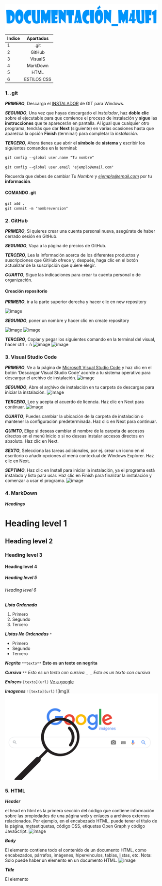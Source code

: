 ![TITULO](https://github.com/lucalm2004/documentaci-n_M4UF1/blob/main/Sin%20t%C3%ADtulo-3.png?raw=true)

| Indice | Apartados |
| - | :-: |
| 1 | .git |
| 2 | GitHub |
| 3 | VisualS |
| 4 | MarkDown |
| 5 | HTML |
| 6 | ESTILOS CSS |



### 1. .git
_**PRIMERO**_, Descarga el [INSTALADOR](https://git-for-windows.github.io/) de GIT para Windows.

_**SEGUNDO**_, Una vez que hayas descargado el *instalador*, haz **doble** **clic** sobre el ejecutable para que comience el proceso de instalación y **sigue** las **instrucciones** que te aparecerán en pantalla. Al igual que cualquier otro programa, tendrás que dar **Next** (siguiente) en varias ocasiones hasta que aparezca la opción **Finish** (terminar) para completar la *instalación*.

_**TERCERO**_, Ahora tienes que abrir el **símbolo** de **sistema** y escribir los siguientes comandos en la terminal:
````
git config --global user.name "Tu nombre"

git config --global user.email "ejemplo@email.com"
````
Recuerda que debes de cambiar Tu *Nombre* y *ejemplo@email.com* por tu **información**.

#### COMANDO .git
````
git add .
git commit -m "nombreversion"
````


### 2. GitHub
_**PRIMERO**_, Si quieres crear una cuenta personal nueva, asegúrate de haber cerrado sesión en GitHub.

_**SEGUNDO**_, Vaya a la página de precios de GitHub.

_**TERCERO**_, Lea la información acerca de los diferentes productos y suscripciones que GitHub ofrece y, después, haga clic en el botón actualizar de la suscripción que quiere elegir.

_**CUARTO**_, Sigue las indicaciones para crear tu cuenta personal o de organización.

#### Creación repositorio

_**PRIMERO**_, ir a la parte superior derecha y hacer clic en new repository

![image](https://user-images.githubusercontent.com/75097605/197509463-b641c243-9560-4219-a181-3dbce1c7a72a.png)

_**SEGUNDO**_, poner un nombre y hacer clic en create repository

![image](https://user-images.githubusercontent.com/75097605/197509788-9184a70b-6de8-4835-84e9-2eed30fec98f.png)
![image](https://user-images.githubusercontent.com/75097605/197509879-78f45872-146a-44b7-84c8-5ef51ae537ec.png)

_**TERCERO**_, Copiar y pegar los siguientes comando en la terminal del visual, hacer ctrl + ñ
![image](https://user-images.githubusercontent.com/75097605/197509995-5cc84dd4-bc0d-4b42-8e2f-b34092269c4e.png)
![image](https://user-images.githubusercontent.com/75097605/197510079-54780cea-f272-435a-b7df-e66bdc79f322.png)



### 3. Visual Studio Code

_**PRIMERO**_, Ve a la página de [Microsoft Visual Studio Code](https://code.visualstudio.com/) y haz clic en el botón ‘Descargar Visual Studio Code’ acorde a tu sistema operativo para descargar el archivo de instalación.
![image](https://user-images.githubusercontent.com/75097605/197510320-0c17a45c-14f1-4baa-ac62-95f2b137e234.png)


_**SEGUNDO**_, Abre el archivo de instalación en tu carpeta de descargas para iniciar la instalación.
![image](https://user-images.githubusercontent.com/75097605/197510546-71e24257-0e5f-40a8-bf18-96731d7ed074.png)


_**TERCERO**_, Lee y acepta el acuerdo de licencia. Haz clic en Next para continuar.
![image](https://user-images.githubusercontent.com/75097605/197510516-89c45e27-3b9a-433f-952f-a735221c1712.png)

_**CUARTO**_, Puedes cambiar la ubicación de la carpeta de instalación o mantener la configuración predeterminada. Haz clic en Next para continuar.

_**QUINTO**_, Elige si deseas cambiar el nombre de la carpeta de accesos directos en el menú Inicio o si no deseas instalar accesos directos en absoluto. Haz clic en Next.

_**SEXTO**_, Selecciona las tareas adicionales, por ej. crear un icono en el escritorio o añadir opciones al menú contextual de Windows Explorer. Haz clic en Next.

_**SEPTIMO**_, Haz clic en Install para iniciar la instalación, ya el programa está instalado y listo para usar. Haz clic en Finish para finalizar la instalación y comenzar a usar el programa.
![image](https://user-images.githubusercontent.com/75097605/197510640-3ba54873-6d50-4dff-ba74-a4b764916cd8.png)


### 4. MarkDown
_**Headings**_
# Heading level 1	
## Heading level 2
### Heading level 3	
#### Heading level 4
##### Heading level 5	
###### Heading level 6

_**Lista Ordenada**_
1. Primero
2. Segundo
3. Tercero

_**Listas No Ordenadas**_
``
*
``
* Primero
* Segundo
* Tercero

_**Negrita**_
``
**texto**
``
**Esto es un texto en negrita**

_**Cursiva**_
``
**
``
*Esto es un texto con cursiva*
``
_ _
``
_Esto es un texto con cursiva_

_**Enlaçes**_
``
[texto](url)
``
[Ve a google](https://google.com)

_**Imagenes**_
``
![texto](url)
``
![Img](![image](https://github.com/lucalm2004/documentaci-n_M4UF1/blob/main/197508424-7d5748ea-2def-4f34-8186-16296dd73b37.png?raw=true)



### 5. HTML
_**Header**_

el head en html es la primera sección del código que contiene información sobre las propiedades de una página web y enlaces a archivos externos relacionados. Por ejemplo, en el encabezado HTML, puede tener el título de la página, metaetiquetas, código CSS, etiquetas Open Graph y código JavaScript.
![image](https://user-images.githubusercontent.com/75097605/197511613-8a90c51c-67a3-4f60-87b5-ac758d050671.png)

_**Body**_

El elemento <body> contiene todo el contenido de un documento HTML, como encabezados, párrafos, imágenes, hipervínculos, tablas, listas, etc. Nota: Solo puede haber un elemento <body> en un documento HTML.
  ![image](https://user-images.githubusercontent.com/75097605/197511722-380f3e23-06ab-4473-afed-d74d6da2107e.png)
  
_**Title**_

El elemento <title>: Título descriptivo de la página web. Normalmente aparece en la barra del navegador, también es el texto que se almacena en los marcadores del navegador (lista de marcadores).
![image](https://user-images.githubusercontent.com/75097605/208615143-f52d0ec5-fbe3-4b0c-9cb4-a8e9d912f51e.png)

_**Meta**_

El elemento <meta />: Metainformación de la página. Podemos poner varias marcas <meta>, que proporcionan información no visible del documento.
![image](https://user-images.githubusercontent.com/75097605/208615122-8aa6e609-e5b5-4810-b4a2-7f8627f0d79b.png)

_**Heading**_
  
 El heading implementan seis niveles de encabezado del documento, h1 es el más importante, y h6 , el menos importante.
  
 **h1,h2,h3,h4,h5,h6**
<h1> head1 </h1>
<h2> head2 </h2>
<h3> head3 </h3>
<h4> head4 </h4>
<h5> head5 </h5>
<h6> head6 </h6>
  
![image](https://user-images.githubusercontent.com/75097605/197512693-234c847d-0e8a-4185-af24-147ae67eeeed.png)

_**Favicon**_
  
  El Favicon es un pequeño ícono de 16x16 píxeles que se utiliza en los navegadores web para representar un sitio o una página web.
    <link rel="shortcut icon" href="img/logo.jpg" type="image/x-icon">
  
![image](https://user-images.githubusercontent.com/75097605/197512850-bcb07b25-e4db-4e8e-a53d-59d90e9b07eb.png)

_**Parrafo**_
  
 El elemento p (párrafo) es el apropiado para distribuir el texto en párrafos.
  <p>texto</p>
  
_**Salto de linea**_
  
 El elemento HTML line break <br> produce un salto de línea en el texto
  <br>
  ![image](https://user-images.githubusercontent.com/75097605/197519440-a4ff4b2b-b72c-4883-a2ac-f57f63259779.png)
  
_**Linea**_
  
 El elemento HTML <hr> representa un cambio de tema entre párrafos
<hr>
  ![image](https://user-images.githubusercontent.com/75097605/197519283-8625bccb-84aa-42a4-b1a7-31b078347663.png)

_**Imagen**_
  
  El elemento de imagen HTML <`img> representa una imagen en el documento.
 img src="img/image.jpg" alt=""
  
![image](https://user-images.githubusercontent.com/75097605/197519518-e7e205b1-0f2e-4b6b-822d-57af5dc4cc29.png)

_**Div**_
  
El Div se emplea para definir un bloque de contenido o sección de la página, para poder aplicarle diferentes estilos e incluso para realizar operaciones sobre ese bloque específico. 
![image](https://user-images.githubusercontent.com/75097605/208616744-22dbdfe5-6ee8-43b6-a17a-b20061197f53.png)

_**Links**_
  
 Con la a crea un enlace a otras páginas de internet, archivos o ubicaciones dentro de la misma página, direcciones de correo, o cualquier otra URL.
![image](https://user-images.githubusercontent.com/75097605/208616839-5518f413-0d94-4af7-92be-c064699e3224.png)

  ### 6. Estilos CSS
  
  CSS, o "hojas de estilo en cascada", se utiliza para diseñar y personalizar páginas web. Se puede usar para ajustar el tamaño del contenido, el espaciado, el color y la fuente, o agregar características decorativas, como animaciones o dividir el contenido en columnas.

  _**Tipos de elementos**_

  - Elementos en bloque: block elements en inglés siempre empiezan en una nueva línea y ocupan todo el espacio disponible hasta el final de la línea.
  - Elementos en linea: Los inline elements en inglés son aquellos que se encuentran en el texto del documento HTML. También son a veces llamados elementos de nivel de texto.
  
  _**Tipos de atributos:**_

  - Atributos genèricos: son aquellos que los defines por el propio elemento, es decir con el nombre de la misma etiqueta
  
  - Atributos Core: Son aquellos que los defines en la etiqueta dandole un nombre para poder definirlos, para ello hay tipos, si lo defines como tipo clase pondras . en css lo puedes poner en las etiquetas que quieras, si los defines por id pondras # solo se puede en uno, style se usa para añadirlos en la propia etiqueta los estilos que le querramos meter y title se usa para añadir informacion pequeña dentra de un elemento. 
  ![image](https://user-images.githubusercontent.com/75097605/208622760-6b98cde3-fc78-4b0a-a3e0-a76a20619f00.png)
 
 
  _**Tipos de selectores:**_
  - Selectores de atributos: Permite que afecte el estilo a aquel atributo que contenga la etiqueta, es decir todas los que tengas 'alt' o puedes epecificar tambien con el 'src:google.com'
  - Selectores de hijo: Son aquellos estilos a lo que quieras dar al hijo, es decir, afecta a todas las que esten seguidas pero cuando haya otra etiueta en medio ya no se aplicara. 
  - Selectores descendientes: olo seleccionan elementos descendientes DIRECTOS, los selectores de descendientes seleccionan los elementos pertinentes EN CUALQUIER PUNTO de la jerarquía del elemento.

    _**Ejemplos de estilos:**_
  
  - Color: blue; --> cambia el color de la letra
  - Background-color: blue; --> cambia el color del fondo
  - margin: 10px 2px 10px 2px; --> aplica un margen
  - padding: 10px 2px 10px 2px; --> aplica un relleno
  - border-radius: 10px --> aplica un borde completo
  - text-align: center/justify; --> pone el texto con el formato que quieras
  - width: 100%; --> ancho 
  - height: 100%; --> largo
  - text-decoration: none; -->  quita la decoracion
  - background-image: url('url de la imagen/ruta de la imagen'); --> añade una imagen de fondo 
  - font-size: 20px; --> regula la grandez de la letra
  - font-family: 'Arial', cursive; --> cambia el tipo de fuente del documento 
  - border-color: white; --> cambia el color del borde
  

